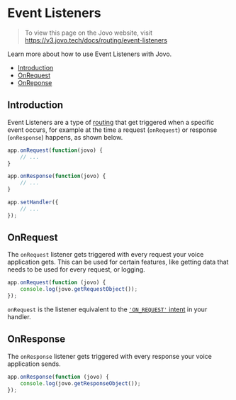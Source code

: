 # Event Listeners

> To view this page on the Jovo website, visit https://v3.jovo.tech/docs/routing/event-listeners

Learn more about how to use Event Listeners with Jovo.

- [Introduction](#introduction)
- [OnRequest](#onrequest)
- [OnReponse](#onresponse)

## Introduction

Event Listeners are a type of [routing](./README.md '../routing') that get triggered when a specific event occurs, for example at the time a request (`onRequest`) or response (`onResponse`) happens, as shown below.

```javascript
app.onRequest(function(jovo) {
    // ...
}

app.onResponse(function(jovo) {
    // ...
}

app.setHandler({
    // ...
});
```

## OnRequest

The `onRequest` listener gets triggered with every request your voice application gets. This can be used for certain features, like getting data that needs to be used for every request, or logging.

```javascript
app.onRequest(function (jovo) {
	console.log(jovo.getRequestObject());
});
```

`onRequest` is the listener equivalent to the [`'ON_REQUEST'` intent](./README.md#on_request-intent './intents#on_request-intent') in your handler.

## OnResponse

The `onResponse` listener gets triggered with every response your voice application sends.

```javascript
app.onResponse(function (jovo) {
	console.log(jovo.getResponseObject());
});
```

<!--[metadata]: {"description": "Find out how to use event listeners with the Jovo Framework",
		        "route": "routing/event-listeners"}-->
